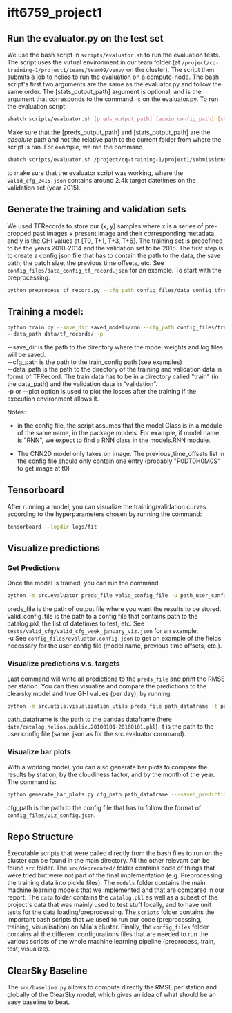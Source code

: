 # ift6759_project1

## Run the evaluator.py on the test set
We use the bash script in `scripts/evaluator.sh` to run the evaluation tests. The script
uses the virtual environment in our team folder (at `/project/cq-training-1/project1/teams/team09/venv/` on the cluster).
The script then submits a job to helios to run the evaluation on a compute-node. The bash script's first two
arguments are the same as the evaluator.py and follow the same order. The [stats_output_path] argument
is optional, and is the argument that corresponds to the command `-s` on the evaluator.py. To run the evaluation script:
```bash
sbatch scripts/evaluator.sh [preds_output_path] [admin_config_path] [stats_output_path]
```
Make sure that the [preds_output_path] and [stats_output_path] are the *absolute* path and not the relative path
to the current folder from where the script is ran.
For example, we ran the command
```bash
sbatch scripts/evaluator.sh /project/cq-training-1/project1/submissions/team09/code/output.txt ./tests/valid_cfg/valid_cfg_2415.json
```
to make sure that the evaluator script was working, where the `valid_cfg_2415.json` contains around 2.4k
target datetimes on the validation set (year 2015).


## Generate the training and validation sets
We used TFRecords to store our (x, y) samples where x is a series of pre-cropped past images + present image 
and their corresponding metadata, and y is the GHI values at [T0, T+1, T+3, T+6].
The training set is predefined to be the years 2010-2014 and the validation set to be 2015. 
The first step is to create a config json file that has to contain the path to the data, the save path, the patch size,
the previous time offsets, etc. See `config_files/data_config_tf_record.json` for an example. 
To start with the preprocessing:
```bash
python preprocess_tf_record.py --cfg_path config_files/data_config_tfrecord.json
```

## Training a model:
```bash
python train.py --save_dir saved_models/rnn --cfg_path config_files/train_config_jerome_rnn.json 
--data_path data/tf_records/ -p
```
--save_dir is the path to the directory where the model weights and log files will be saved. <br/>
--cfg_path is the path to the train_config path (see examples)  <br/>
--data_path is the path to the directory of the training and validation data in forms of TFRecord. 
The train data has to be in a directory called "train" (in the data_path)  and the validation data in "validation". <br/>
-p or --plot option is used to plot the losses after the training if the execution environment allows it. <br/>

Notes: 
 
 * in the config file, the script assumes that the model Class is in a module of the same name, in the package models.
For example, if model name is "RNN", we expect to find a RNN class in the models.RNN module.

* The CNN2D model only takes on image. The previous_time_offsets list in the config file should only
contain one entry (probably "P0DT0H0M0S" to get image at t0)

## Tensorboard
After running a model, you can visualize the training/validation curves according to the hyperparameters 
chosen by running the command:
```bash
tensorboard --logdir logs/fit
```

## Visualize predictions
### Get Predictions
Once the model is trained, you can run the command
```bash
python -m src.evaluator preds_file valid_config_file -u path_user_config
```
preds_file is the path of output file where you want the results to be stored. <br/>
valid_config_file is the path to a config file that contains path to the catalog.pkl, 
the list of datetimes to test, etc. See `tests/valid_cfg/valid_cfg_week_january_viz.json` for an example. <br/>
-u See `config_files/evaluator.config.json` to get an example of the fields necessary for the user config file 
(model name, previous time offsets, etc.). <br/>
### Visualize predictions v.s. targets
Last command will write all predictions to the `preds_file` and print the RMSE per station. 
You can then visualize and compare the predictions
to the clearsky model and true GHI values (per day), by running:
```bash
python -m src.utils.visualization_utils preds_file path_dataframe -t path_user_config
```
path_dataframe is the path to the pandas dataframe (here `data/catalog.helios.public.20100101-20160101.pkl`)
-t is the path to the user config file (same .json as for the src.evaluator command).
### Visualize bar plots
With a working model, you can also generate bar plots to compare the results by station,
by the cloudiness factor, and by the month of the year. The command is:
```bash
python generate_bar_plots.py cfg_path path_dataframe ---saved_predictions [path save file]
```
cfg_path is the path to the config file that has to follow the format of 
`config_files/viz_config.json`.

## Repo Structure
Executable scripts that were called directly from the bash files to run on the cluster can be found in the main directory.
All the other relevant can be found `src` folder. The `src/deprecated/` folder contains code of things that were
tried but were not part of the final implementation (e.g. Preprocessing the training data into pickle files).
The `models` folder contains the main machine learning models
that we implemented and that are compared in our report. The `data` folder contains the `catalog.pkl` as well as 
a subset of the project's data that was mainly used to test stuff locally, and to have unit tests for the data loading/preprocessing.
The `scripts` folder contains the important bash scripts that we used to run our code (preprocessing, training, visualisation)
on Mila's cluster. Finally, the `config_files` folder contains all the different configurations files
that are needed to run the various scripts of the whole machine learning pipeline (preprocess, train, test, visualize).


## ClearSky Baseline
The `src/baseline.py` allows to compute directly the RMSE per station and globally of the ClearSky model,
which gives an idea of what should be an easy baseline to beat.

